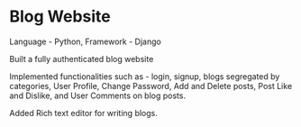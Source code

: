 # Blog Website
Language - Python, Framework - Django

Built a fully authenticated blog website

Implemented functionalities such as - login, signup, blogs segregated by categories, User Profile, Change Password, Add and Delete posts, Post Like and Dislike, and User Comments on blog posts.

Added Rich text editor for writing blogs.
